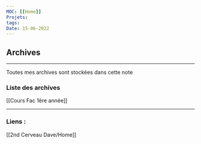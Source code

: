 ```yaml
---
MOC: [[Home]]
Projets:
tags:
Date: 15-06-2022
---
```


## Archives

---

Toutes mes archives sont stockées dans cette note

### Liste des archives 

[[Cours Fac 1ère année]]


---
### Liens :

[[2nd Cerveau Dave/Home]]
